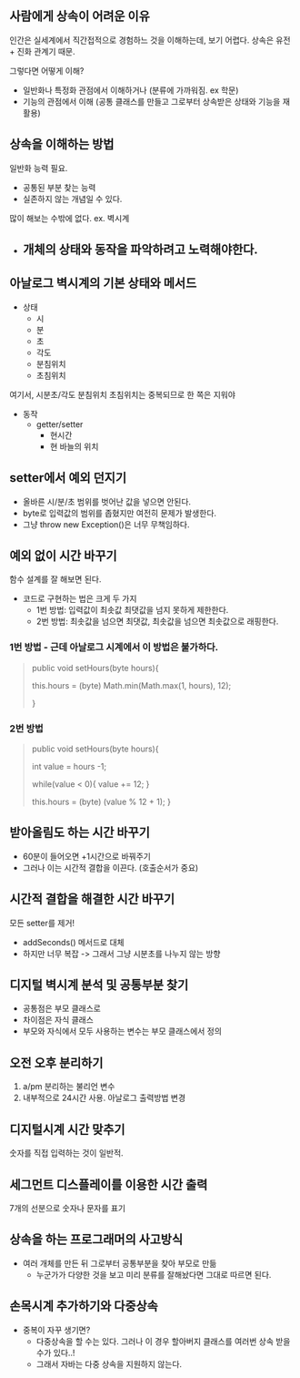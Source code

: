 ## 사람에게 상속이 어려운 이유
인간은 실세계에서 직간접적으로 경험하느 것을 이해하는데, 보기 어렵다. 
상속은 유전 + 진화 관계기 때문.

그렇다면 어떻게 이해? 
- 일반화나 특정화 관점에서 이해하거나 (분류에 가까워짐. ex 학문)
- 기능의 관점에서 이해 (공통 클래스를 만들고 그로부터 상속받은 상태와 기능을 재활용)

## 상속을 이해하는 방법
일반화 능력 필요. 
- 공통된 부분 찾는 능력
- 실존하지 않는 개념일 수 있다.

많이 해보는 수밖에 없다. 
ex. 벽시계

- 개체의 상태와 동작을 파악하려고 노력해야한다. 
  - 

## 아날로그 벽시계의 기본 상태와 메서드
- 상태
  - 시
  - 분
  - 초 
  - 각도
  - 분침위치
  - 초침위치

여기서, 시분초/각도 분침위치 초침위치는 중복되므로 한 쪽은 지워야

- 동작
  - getter/setter
    - 현시간
    - 현 바늘의 위치

## setter에서 예외 던지기
- 올바른 시/분/초 범위를 벗어난 값을 넣으면 안된다. 
- byte로 입력값의 범위를 좁혔지만 여전히 문제가 발생한다. 
- 그냥 throw new Exception()은 너무 무책임하다. 

## 예외 없이 시간 바꾸기
함수 설계를 잘 해보면 된다. 
- 코드로 구현하는 법은 크게 두 가지
  - 1번 방법: 입력값이 최솟값 최댓값을 넘지 못하게 제한한다.
  - 2번 방법: 최솟값을 넘으면 최댓값, 최솟값을 넘으면 최솟값으로 래핑한다.

### 1번 방법 - 근데 아날로그 시계에서 이 방법은 불가하다.
> public void setHours(byte hours){
>
>   this.hours = (byte) Math.min(Math.max(1, hours), 12);
> 
> }

### 2번 방법 
> public void setHours(byte hours){
>
>   int value = hours -1;
> 
> while(value < 0){
>value += 12;
>}
>
> this.hours = (byte) (value % 12 + 1);
> }

## 받아올림도 하는 시간 바꾸기
- 60분이 들어오면 +1시간으로 바꿔주기
- 그러나 이는 시간적 결합을 이끈다. (호출순서가 중요)

## 시간적 결합을 해결한 시간 바꾸기
모든 setter를 제거!
- addSeconds() 메서드로 대체
- 하지만 너무 복잡 -> 그래서 그냥 시분초를 나누지 않는 방향

## 디지털 벽시계 분석 및 공통부분 찾기
- 공통점은 부모 클래스로
- 차이점은 자식 클래스
- 부모와 자식에서 모두 사용하는 변수는 부모 클래스에서 정의

## 오전 오후 분리하기
1. a/pm 분리하는 불리언 변수
2. 내부적으로 24시간 사용. 아날로그 출력방법 변경

## 디지털시계 시간 맞추기
숫자를 직접 입력하는 것이 일반적.

## 세그먼트 디스플레이를 이용한 시간 출력
7개의 선분으로 숫자나 문자를 표기 

## 상속을 하는 프로그래머의 사고방식
- 여러 개체를 만든 뒤 그로부터 공통부분을 찾아 부모로 만듦
  - 누군가가 다양한 것을 보고 미리 분류를 잘해놨다면 그대로 따르면 된다.

## 손목시계 추가하기와 다중상속
- 중복이 자꾸 생기면? 
  - 다중상속을 할 수는 있다. 그러나 이 경우 할아버지 클래스를 여러번 상속 받을 수가 있다..! 
  - 그래서 자바는 다중 상속을 지원하지 않는다. 
